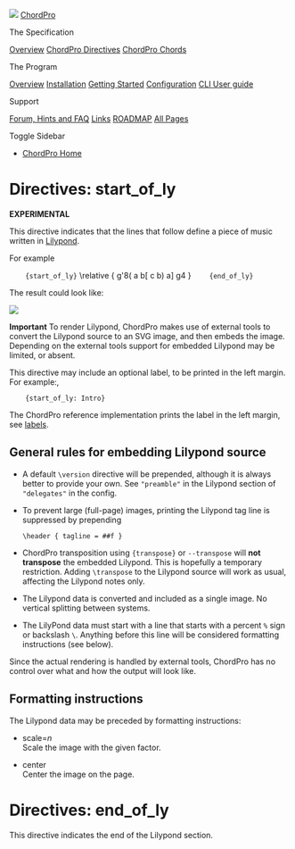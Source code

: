 ![](../images/chordpro-icon.png) [ChordPro](https://www.chordpro.org/chordpro/home/)

The Specification

<a href="https://www.chordpro.org/chordpro/chordpro-introduction/" class="list-group-item list-group-item-action bg-light">Overview</a> <a href="https://www.chordpro.org/chordpro/chordpro-directives/" class="list-group-item list-group-item-action bg-light">ChordPro Directives</a> <a href="https://www.chordpro.org/chordpro/chordpro-chords/" class="list-group-item list-group-item-action bg-light">ChordPro Chords</a>

The Program

<a href="https://www.chordpro.org/chordpro/chordpro-reference-implementation/" class="list-group-item list-group-item-action bg-light">Overview</a> <a href="https://www.chordpro.org/chordpro/chordpro-installation/" class="list-group-item list-group-item-action bg-light">Installation</a> <a href="https://www.chordpro.org/chordpro/chordpro-getting-started/" class="list-group-item list-group-item-action bg-light">Getting Started</a> <a href="https://www.chordpro.org/chordpro/chordpro-configuration/" class="list-group-item list-group-item-action bg-light">Configuration</a> <a href="https://www.chordpro.org/chordpro/using-chordpro/" class="list-group-item list-group-item-action bg-light">CLI User guide</a>

Support

<a href="https://www.chordpro.org/chordpro/support/" class="list-group-item list-group-item-action bg-light">Forum, Hints and FAQ</a> <a href="https://www.chordpro.org/chordpro/links/" class="list-group-item list-group-item-action bg-light">Links</a> <a href="https://www.chordpro.org/chordpro/roadmap/" class="list-group-item list-group-item-action bg-light">ROADMAP</a> <a href="https://www.chordpro.org/chordpro/allpages/" class="list-group-item list-group-item-action bg-light">All Pages</a>

Toggle Sidebar

<span class="navbar-toggler-icon"></span>

-   <a href="https://www.chordpro.org/chordpro/" class="nav-link">ChordPro Home</a>

Directives: start\_of\_ly
=========================

**EXPERIMENTAL**

This directive indicates that the lines that follow define a piece of music written in [Lilypond](https://lilypond.org).

For example

`    {start_of_ly}`
    \relative { g'8\( a b[ c b\) a] g4 }
`    {end_of_ly}`

The result could look like:

<img src="../images/ex_ly1.png" class="img-responsive img-fluid" />

**Important** To render Lilypond, ChordPro makes use of external tools to convert the Lilypond source to an SVG image, and then embeds the image. Depending on the external tools support for embedded Lilypond may be limited, or absent.

This directive may include an optional label, to be printed in the left margin. For example:,

`    {start_of_ly: Intro}`

The ChordPro reference implementation prints the label in the left margin, see [labels](https://www.chordpro.org/chordpro/chordpro-configuration-pdf/#labels).

General rules for embedding Lilypond source
-------------------------------------------

-   A default `\version` directive will be prepended, although it is always better to provide your own. See `"preamble"` in the Lilypond section of `"delegates"` in the config.

-   To prevent large (full-page) images, printing the Lilypond tag line is suppressed by prepending

        \header { tagline = ##f }

-   ChordPro transposition using `{transpose}` or `--transpose` will **not transpose** the embedded Lilypond. This is hopefully a temporary restriction. Adding `\transpose` to the Lilypond source will work as usual, affecting the Lilypond notes only.

-   The Lilypond data is converted and included as a single image. No vertical splitting between systems.

-   The LilyPond data must start with a line that starts with a percent `%` sign or backslash `\`. Anything before this line will be considered formatting instructions (see below).

Since the actual rendering is handled by external tools, ChordPro has no control over what and how the output will look like.

Formatting instructions
-----------------------

The Lilypond data may be preceded by formatting instructions:

-   scale=*n*  
    Scale the image with the given factor.

-   center  
    Center the image on the page.

Directives: end\_of\_ly
=======================

This directive indicates the end of the Lilypond section.

